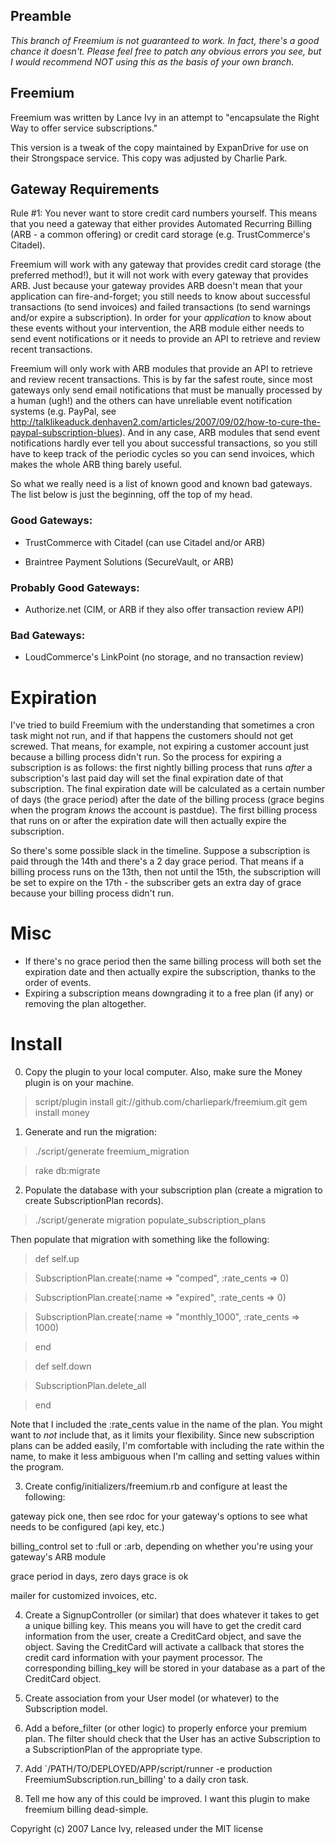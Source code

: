 ## Preamble

*This branch of Freemium is not guaranteed to work. In fact, there's a good chance it doesn't. Please feel free to patch any obvious errors you see, but I would recommend NOT using this as the basis of your own branch.*

## Freemium

Freemium was written by Lance Ivy in an attempt to "encapsulate the Right Way to offer service subscriptions."



This version is a tweak of the copy maintained by ExpanDrive for use on their Strongspace service. This copy was adjusted by Charlie Park.

## Gateway Requirements

Rule #1: You never want to store credit card numbers yourself. This means that you need a gateway that either provides Automated Recurring Billing (ARB - a common offering) or credit card storage (e.g. TrustCommerce's Citadel).

Freemium will work with any gateway that provides credit card storage (the preferred method!), but it will not work with every gateway that provides ARB. Just because your gateway provides ARB doesn't mean that your application can fire-and-forget; you still needs to know about successful transactions (to send invoices) and failed transactions (to send warnings and/or expire a subscription). In order for your _application_ to know about these events without your intervention, the ARB module either needs to send event notifications or it needs to provide an API to retrieve and review recent transactions.

Freemium will only work with ARB modules that provide an API to retrieve and review recent transactions. This is by far the safest route, since most gateways only send email notifications that must be manually processed by a human (ugh!) and the others can have unreliable event notification systems (e.g. PayPal, see http://talklikeaduck.denhaven2.com/articles/2007/09/02/how-to-cure-the-paypal-subscription-blues). And in any case, ARB modules that send event notifications hardly ever tell you about successful transactions, so you still have to keep track of the periodic cycles so you can send invoices, which makes the whole ARB thing barely useful.

So what we really need is a list of known good and known bad gateways. The list below is just the beginning, off the top of my head.

### Good Gateways:

* TrustCommerce with Citadel (can use Citadel and/or ARB)

* Braintree Payment Solutions (SecureVault, or ARB)

### Probably Good Gateways:

* Authorize.net (CIM, or ARB if they also offer transaction review API)

### Bad Gateways:

* LoudCommerce's LinkPoint (no storage, and no transaction review)

# Expiration

I've tried to build Freemium with the understanding that sometimes a cron task might not run, and if that happens the customers should not get screwed. That means, for example, not expiring a customer account just because a billing process didn't run. So the process for expiring a subscription is as follows: the first nightly billing process that runs _after_ a subscription's last paid day will set the final expiration date of that subscription. The final expiration date will be calculated as a certain number of days (the grace period) after the date of the billing process (grace begins when the program _knows_ the account is pastdue). The first billing process that runs on or after the expiration date will then actually expire the subscription.

So there's some possible slack in the timeline. Suppose a subscription is paid through the 14th and there's a 2 day grace period. That means if a billing process runs on the 13th, then not until the 15th, the subscription will be set to expire on the 17th - the subscriber gets an extra day of grace because your billing process didn't run.

# Misc
* If there's no grace period then the same billing process will both set the expiration date and then actually expire the subscription, thanks to the order of events.
* Expiring a subscription means downgrading it to a free plan (if any) or removing the plan altogether.

# Install

0) Copy the plugin to your local computer. Also, make sure the Money plugin is on your machine.

  > script/plugin install git://github.com/charliepark/freemium.git
  > gem install money

1) Generate and run the migration:

  > ./script/generate freemium_migration

  > rake db:migrate

2) Populate the database with your subscription plan (create a migration to create SubscriptionPlan records).

  > ./script/generate migration populate_subscription_plans

Then populate that migration with something like the following:

  > def self.up

  >  SubscriptionPlan.create(:name => "comped", :rate_cents => 0)

  >  SubscriptionPlan.create(:name => "expired", :rate_cents => 0)

  >  SubscriptionPlan.create(:name => "monthly_1000", :rate_cents => 1000)

  >end

  >

  >def self.down

  >  SubscriptionPlan.delete_all

  >end

Note that I included the :rate_cents value in the name of the plan. You might want to _not_ include that, as it limits your flexibility. Since new subscription plans can be added easily, I'm comfortable with including the rate within the name, to make it less ambiguous when I'm calling and setting values within the program.

3) Create config/initializers/freemium.rb and configure at least the following:

  gateway         pick one, then see rdoc for your gateway's options to see what needs to be configured (api key, etc.)

  billing_control set to :full or :arb, depending on whether you're using your gateway's ARB module

  grace period    in days, zero days grace is ok

  mailer          for customized invoices, etc.

4) Create a SignupController (or similar) that does whatever it takes to get a unique billing key. This means you will have to get the credit card information from the user, create a CreditCard object, and save the object. Saving the CreditCard will activate a callback  that stores the credit card information with your payment processor. The corresponding billing_key will be stored in your database as a part of the CreditCard object.

5) Create association from your User model (or whatever) to the Subscription model.

6) Add a before_filter (or other logic) to properly enforce your premium plan. The filter should check that the User has an active Subscription to a SubscriptionPlan of the appropriate type.

7) Add `/PATH/TO/DEPLOYED/APP/script/runner -e production FreemiumSubscription.run_billing' to a daily cron task.

8) Tell me how any of this could be improved. I want this plugin to make freemium billing dead-simple.

Copyright (c) 2007 Lance Ivy, released under the MIT license
